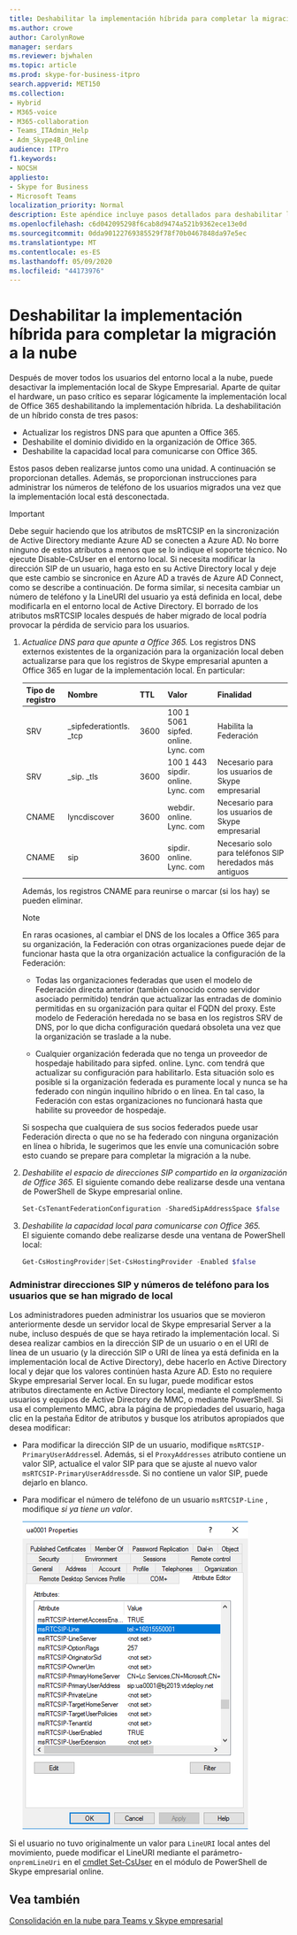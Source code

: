 ```yaml
---
title: Deshabilitar la implementación híbrida para completar la migración a la nube
ms.author: crowe
author: CarolynRowe
manager: serdars
ms.reviewer: bjwhalen
ms.topic: article
ms.prod: skype-for-business-itpro
search.appverid: MET150
ms.collection:
- Hybrid
- M365-voice
- M365-collaboration
- Teams_ITAdmin_Help
- Adm_Skype4B_Online
audience: ITPro
f1.keywords:
- NOCSH
appliesto:
- Skype for Business
- Microsoft Teams
localization_priority: Normal
description: Este apéndice incluye pasos detallados para deshabilitar la implementación híbrida como parte de la consolidación en la nube para Teams y Skype empresarial.
ms.openlocfilehash: c6d042095298f6cab8d9474a521b9362ece13e0d
ms.sourcegitcommit: 0dda90122769385529f78f70b0467848da97e5ec
ms.translationtype: MT
ms.contentlocale: es-ES
ms.lasthandoff: 05/09/2020
ms.locfileid: "44173976"
---
```

# <a name="disable-hybrid-to-complete-migration-to-the-cloud"></a>Deshabilitar la implementación híbrida para completar la migración a la nube

Después de mover todos los usuarios del entorno local a la nube, puede desactivar la implementación local de Skype Empresarial. Aparte de quitar el hardware, un paso crítico es separar lógicamente la implementación local de Office 365 deshabilitando la implementación híbrida. La deshabilitación de un híbrido consta de tres pasos:

- Actualizar los registros DNS para que apunten a Office 365.
- Deshabilite el dominio dividido en la organización de Office 365.
- Deshabilite la capacidad local para comunicarse con Office 365.

Estos pasos deben realizarse juntos como una unidad. A continuación se proporcionan detalles. Además, se proporcionan instrucciones para administrar los números de teléfono de los usuarios migrados una vez que la implementación local está desconectada.

> [!Important] 
>Debe seguir haciendo que los atributos de msRTCSIP en la sincronización de Active Directory mediante Azure AD se conecten a Azure AD.  No borre ninguno de estos atributos a menos que se lo indique el soporte técnico.  No ejecute Disable-CsUser en el entorno local. Si necesita modificar la dirección SIP de un usuario, haga esto en su Active Directory local y deje que este cambio se sincronice en Azure AD a través de Azure AD Connect, como se describe a continuación. De forma similar, si necesita cambiar un número de teléfono y la LineURI del usuario ya está definida en local, debe modificarla en el entorno local de Active Directory.
>El borrado de los atributos msRTCSIP locales después de haber migrado de local podría provocar la pérdida de servicio para los usuarios.



1.  *Actualice DNS para que apunte a Office 365.*
Los registros DNS externos existentes de la organización para la organización local deben actualizarse para que los registros de Skype empresarial apunten a Office 365 en lugar de la implementación local. En particular:

    |Tipo de registro|Nombre|TTL|Valor|Finalidad|
    |---|---|---|---|---|
    |SRV|_sipfederationtls. _tcp|3600|100 1 5061 sipfed. online. Lync. <span>com|Habilita la Federación|
    |SRV|_sip. _tls|3600|100 1 443 sipdir. online. Lync. <span>com|Necesario para los usuarios de Skype empresarial|
    |CNAME| lyncdiscover|   3600|   webdir. online. Lync. <span>com|Necesario para los usuarios de Skype empresarial|
    |CNAME| sip|    3600|   sipdir. online. Lync. <span>com|Necesario solo para teléfonos SIP heredados más antiguos|

    Además, los registros CNAME para reunirse o marcar (si los hay) se pueden eliminar.

    > [!Note] 
    > En raras ocasiones, al cambiar el DNS de los locales a Office 365 para su organización, la Federación con otras organizaciones puede dejar de funcionar hasta que la otra organización actualice la configuración de la Federación:
    >
    > - Todas las organizaciones federadas que usen el modelo de Federación directa anterior (también conocido como servidor asociado permitido) tendrán que actualizar las entradas de dominio permitidas en su organización para quitar el FQDN del proxy. Este modelo de Federación heredada no se basa en los registros SRV de DNS, por lo que dicha configuración quedará obsoleta una vez que la organización se traslade a la nube.
    > 
    > - Cualquier organización federada que no tenga un proveedor de hospedaje habilitado para sipfed. online. Lync. <span>com tendrá que actualizar su configuración para habilitarlo. Esta situación solo es posible si la organización federada es puramente local y nunca se ha federado con ningún inquilino híbrido o en línea. En tal caso, la Federación con estas organizaciones no funcionará hasta que habilite su proveedor de hospedaje.
    >
    > Si sospecha que cualquiera de sus socios federados puede usar Federación directa o que no se ha federado con ninguna organización en línea o híbrida, le sugerimos que les envíe una comunicación sobre esto cuando se prepare para completar la migración a la nube.

2.  *Deshabilite el espacio de direcciones SIP compartido en la organización de Office 365.*
El siguiente comando debe realizarse desde una ventana de PowerShell de Skype empresarial online.

    ```PowerShell
    Set-CsTenantFederationConfiguration -SharedSipAddressSpace $false
    ```
 
3.  *Deshabilite la capacidad local para comunicarse con Office 365.*  
El siguiente comando debe realizarse desde una ventana de PowerShell local:

    ```PowerShell
    Get-CsHostingProvider|Set-CsHostingProvider -Enabled $false
    ```

### <a name="manage-sip-addresses-and-phone-numbers-for-users-who-were-migrated-from-on-premises"></a>Administrar direcciones SIP y números de teléfono para los usuarios que se han migrado de local

Los administradores pueden administrar los usuarios que se movieron anteriormente desde un servidor local de Skype empresarial Server a la nube, incluso después de que se haya retirado la implementación local. Si desea realizar cambios en la dirección SIP de un usuario o en el URI de línea de un usuario (y la dirección SIP o URI de línea ya está definida en la implementación local de Active Directory), debe hacerlo en Active Directory local y dejar que los valores continúen hasta Azure AD. Esto no requiere Skype empresarial Server local. En su lugar, puede modificar estos atributos directamente en Active Directory local, mediante el complemento usuarios y equipos de Active Directory de MMC, o mediante PowerShell. Si usa el complemento MMC, abra la página de propiedades del usuario, haga clic en la pestaña Editor de atributos y busque los atributos apropiados que desea modificar:

- Para modificar la dirección SIP de un usuario, modifique `msRTCSIP-PrimaryUserAddress`el. Además, si el `ProxyAddresses` atributo contiene un valor SIP, actualice el valor SIP para que se ajuste al nuevo valor `msRTCSIP-PrimaryUserAddress`de. Si no contiene un valor SIP, puede dejarlo en blanco.

- Para modificar el número de teléfono de un usuario `msRTCSIP-Line` , modifique *si ya tiene un valor*.

  ![Herramienta usuarios y equipos de Active Directory](../media/disable-hybrid-1.png)
  
Si el usuario no tuvo originalmente un valor para `LineURI` local antes del movimiento, puede modificar el LineURI mediante el parámetro-`onpremLineUri` en el [cmdlet Set-CsUser](https://docs.microsoft.com/powershell/module/skype/set-csuser?view=skype-ps) en el módulo de PowerShell de Skype empresarial online.


## <a name="see-also"></a>Vea también

[Consolidación en la nube para Teams y Skype empresarial](cloud-consolidation.md)
